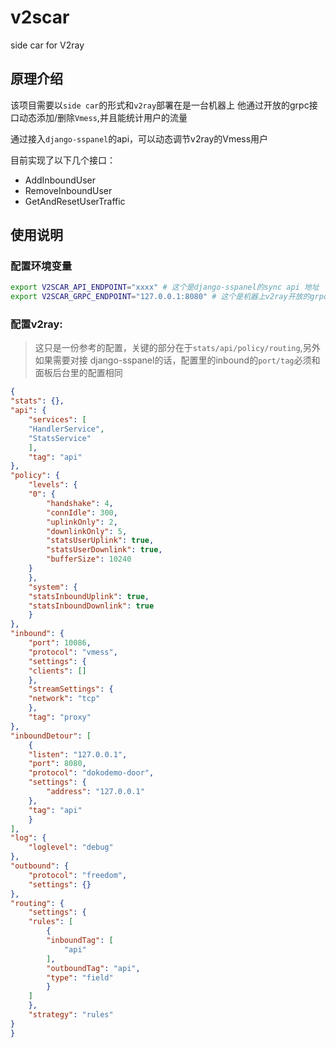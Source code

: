 # v2scar
side car for V2ray

## 原理介绍

该项目需要以`side car`的形式和`v2ray`部署在是一台机器上
他通过开放的grpc接口动态添加/删除`Vmess`,并且能统计用户的流量

通过接入`django-sspanel`的api，可以动态调节v2ray的Vmess用户

目前实现了以下几个接口：

* AddInboundUser
* RemoveInboundUser
* GetAndResetUserTraffic

## 使用说明

### 配置环境变量

```bash
export V2SCAR_API_ENDPOINT="xxxx" # 这个是django-sspanel的sync api 地址
export V2SCAR_GRPC_ENDPOINT="127.0.0.1:8080" # 这个是机器上v2ray开放的grpc地址
```

### 配置v2ray:

> 这只是一份参考的配置，关键的部分在于`stats/api/policy/routing`,另外如果需要对接  django-sspanel的话，配置里的inbound的`port/tag`必须和面板后台里的配置相同

```json
{
"stats": {},
"api": {
    "services": [
    "HandlerService",
    "StatsService"
    ],
    "tag": "api"
},
"policy": {
    "levels": {
    "0": {
        "handshake": 4,
        "connIdle": 300,
        "uplinkOnly": 2,
        "downlinkOnly": 5,
        "statsUserUplink": true,
        "statsUserDownlink": true,
        "bufferSize": 10240
    }
    },
    "system": {
    "statsInboundUplink": true,
    "statsInboundDownlink": true
    }
},
"inbound": {
    "port": 10086,
    "protocol": "vmess",
    "settings": {
    "clients": []
    },
    "streamSettings": {
    "network": "tcp"
    },
    "tag": "proxy"
},
"inboundDetour": [
    {
    "listen": "127.0.0.1",
    "port": 8080,
    "protocol": "dokodemo-door",
    "settings": {
        "address": "127.0.0.1"
    },
    "tag": "api"
    }
],
"log": {
    "loglevel": "debug"
},
"outbound": {
    "protocol": "freedom",
    "settings": {}
},
"routing": {
    "settings": {
    "rules": [
        {
        "inboundTag": [
            "api"
        ],
        "outboundTag": "api",
        "type": "field"
        }
    ]
    },
    "strategy": "rules"
}
}
```